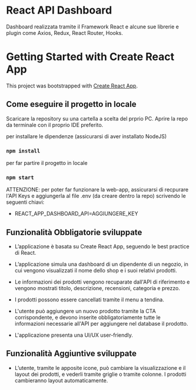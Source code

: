 # React API Dashboard

Dashboard realizzata tramite il Framework React e alcune sue librerie e plugin come Axios, Redux, React Router, Hooks.

# Getting Started with Create React App

This project was bootstrapped with [Create React App](https://github.com/facebook/create-react-app).

## Come eseguire il progetto in locale

Scaricare la repository su una cartella a scelta del prprio PC.
Aprire la repo da terminale con il proprio IDE preferito.

per installare le dipendenze (assicurarsi di aver installato NodeJS)
### `npm install`

per far partire il progetto in locale
### `npm start`

ATTENZIONE: per poter far funzionare la web-app, assicurarsi di recpurare l'API Keys e aggiungerla al file .env (da creare dentro la repo) scrivendo le seguenti chiavi: 
- REACT_APP_DASHBOARD_API=AGGIUNGERE_KEY


## Funzionalità Obbligatorie sviluppate

- L’applicazione è basata su Create React App, seguendo le best practice di React.

- L’applicazione simula una dashboard di un dipendente di un negozio, in cui vengono visualizzati il nome dello shop e i suoi relativi prodotti.

- Le informazioni dei prodotti vengono recuparate dall'API di riferimento e vengono mostrati titolo, descrizione, recensioni, categoria e prezzo.

- I prodotti possono essere cancellati tramite il menu a tendina.

- L'utente può aggiungere un nuovo prodotto tramite la CTA corrispondente, e devono inserite obbligatoriamente tutte le informazioni necessarie all'API per aggiungere nel database il prodotto.

- L'applicazione presenta una UI/UX user-friendly.

## Funzionalità Aggiuntive sviluppate

- L’utente, tramite le apposite icone, può cambiare la visualizzazione e il layout dei prodotti, e vederli tramite griglie o tramite colonne. I prodotti cambieranno layout automaticamente.
